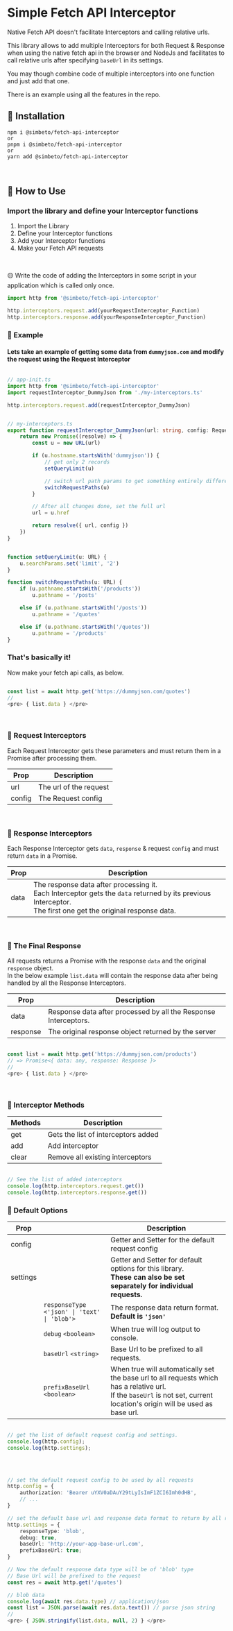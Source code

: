 # Simple Fetch API Interceptor

Native Fetch API doesn't facilitate Interceptors and calling relative urls.

This library allows to add multiple Interceptors for both Request & Response when using the native fetch api in the browser and NodeJs and facilitates to call relative urls after specifying `baseUrl` in its settings.

<!-- Although you should avoid adding too many interceptors as it may delay you request triggering; as each interceptor depends and works upon the awaited result of its previous Interceptor.
So if thats what and how your application requests needs to be processed then use it that way.
Thats how Interceptors must work. -->

You may though combine code of multiple interceptors into one function and just add that one.

There is an example using all the features in the repo.


## 📄 Installation

```
npm i @simbeto/fetch-api-interceptor
or
pnpm i @simbeto/fetch-api-interceptor
or
yarn add @simbeto/fetch-api-interceptor
```

<br/>

## 📑 How to Use

### Import the library and define your Interceptor functions

1. Import the Library
2. Define your Interceptor functions
3. Add your Interceptor functions
4. Make your Fetch API requests

<br/>

🟡 Write the code of adding the Interceptors in some script in your application which is called only once.

```ts
import http from '@simbeto/fetch-api-interceptor'

http.interceptors.request.add(yourRequestInterceptor_Function)
http.interceptors.response.add(yourResponseInterceptor_Function)
```


### 📄 Example
#### Lets take an example of getting some data from `dummyjson.com` and modify the request using the Request Interceptor

```ts

// app-init.ts
import http from '@simbeto/fetch-api-interceptor'
import requestInterceptor_DummyJson from './my-interceptors.ts'

http.interceptors.request.add(requestInterceptor_DummyJson)


// my-interceptors.ts
export function requestInterceptor_DummyJson(url: string, config: RequestConfig): RequestFnResult {
    return new Promise((resolve) => {
        const u = new URL(url)

        if (u.hostname.startsWith('dummyjson')) {
            // get only 2 records
            setQueryLimit(u)

            // switch url path params to get something entirely different
            switchRequestPaths(u)
        }

        // After all changes done, set the full url
        url = u.href

        return resolve({ url, config })
    })
}


function setQueryLimit(u: URL) {
    u.searchParams.set('limit', '2')
}

function switchRequestPaths(u: URL) {
    if (u.pathname.startsWith('/products'))
        u.pathname = '/posts'

    else if (u.pathname.startsWith('/posts'))
        u.pathname = '/quotes'

    else if (u.pathname.startsWith('/quotes'))
        u.pathname = '/products'
}


```

### That's basically it!
Now make your fetch api calls, as below.

```js

const list = await http.get('https://dummyjson.com/quotes')
//
<pre> { list.data } </pre>

```

<br/>


### 📄 Request Interceptors

Each Request Interceptor gets these parameters and must return them in a Promise after processing them.

| Prop | Description |
| ---- | ----------- |
| url  | The url of the request
| config | The Request config

<br/>

### 📄 Response Interceptors
Each Response Interceptor gets `data`, `response` & request `config` and must return `data` in a Promise.

| Prop | Description |
| ---- | ----------- |
| data | The response data after processing it. <br/> Each Interceptor gets the `data` returned by its previous Interceptor. <br/> The first one get the original response data.

<br/>

### 📄 The Final Response
All requests returns a Promise with the response `data` and the original `response` object.
<br/>In the below example `list.data` will contain the response data after being handled by all the Response Interceptors.

| Prop | Description |
| ---- | ----------- |
| data | Response data after processed by all the Response Interceptors.
| response | The original response object returned by the server


```ts

const list = await http.get('https://dummyjson.com/products')
// => Promise<{ data: any, response: Response }>
//
<pre> { list.data } </pre>
```

<br/>

### 📄 Interceptor Methods

| Methods | Description |
| ------- | ----------- |
|  get    | Gets the list of interceptors added
|  add    | Add interceptor
|  clear  | Remove all existing interceptors

```js

// See the list of added interceptors
console.log(http.interceptors.request.get())
console.log(http.interceptors.response.get())

```

### 📄 Default Options

| Prop | | Description |
| ------- |--- |----------- |
| config  | |Getter and Setter for the default request config
| settings| |Getter and Setter for default options for this library. <br/> <strong>These can also be set separately for individual requests.</strong>
|         | `responseType` <br/>`<'json' \| 'text' \| 'blob'>` | The response data return format. **Default is `'json'`** 
|         | `debug` `<boolean>` | When true will log output to console.
|         | `baseUrl` `<string>` | Base Url to be prefixed to all requests.
|         | `prefixBaseUrl` `<boolean>` | When true will automatically set the base url to all requests which has a relative url. <br/>If the `baseUrl` is not set, current location's origin will be used as base url.



```ts

// get the list of default request config and settings.
console.log(http.config);
console.log(http.settings);

```


<br/>

```ts

// set the default request config to be used by all requests
http.config = {
    authorization: 'Bearer uYXV0aDAuY29tLyIsImF1ZCI6Imh0dHB',
    // ...
}

// set the default base url and response data format to return by all requests
http.settings = {
    responseType: 'blob',
    debug: true,
    baseUrl: 'http://your-app-base-url.com',
    prefixBaseUrl: true;
}

// Now the default response data type will be of 'blob' type
// Base Url will be prefixed to the request
const res = await http.get('/quotes')

// blob data
console.log(await res.data.type) // application/json
const list = JSON.parse(await res.data.text()) // parse json string
// 
<pre> { JSON.stringify(list.data, null, 2) } </pre>

```

<br/>

